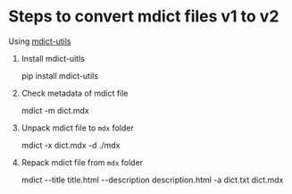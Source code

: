 # Steps to convert mdict files v1 to v2

Using [mdict-utils](https://github.com/liuyug/mdict-utils)

1. Install mdict-uitls

   pip install mdict-utils

2. Check metadata of mdict file

   mdict -m dict.mdx

3. Unpack mdict file to `mdx` folder

   mdict -x dict.mdx -d ./mdx

4. Repack mdict file from `mdx` folder

   mdict --title title.html --description description.html -a dict.txt dict.mdx
